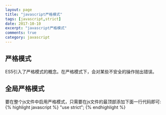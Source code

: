 ```yaml
---
layout: page
title: "javascript严格模式"
tags: [javascript,strict]
date: 2017-10-10
excerpt: "javascript严格模式"
comments: true
category: javascript
---
```


## 严格模式
  ES5引入了严格模式的概念。在严格模式下，会对某些不安全的操作抛出错误。
  
## 全局严格模式
  要在整个js文件中启用严格模式，只需要在js文件的最顶部添加下面一行代码即可:
  {% highlight javascript %}
    "use strict";
  {% endhighlight %}
